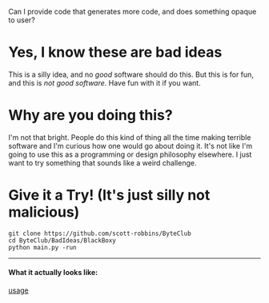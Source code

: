 Can I provide code that generates more code, and does something opaque to user?

# Yes, I know these are bad ideas

This is a silly idea, and no *good* software should do this. But this is for 
fun, and this is *not good software*. Have fun with it if you want.


# Why are you doing this? 

I'm not that bright. People do this kind of thing all the time making terrible
software and I'm curious how one would go about doing it. It's not like I'm 
going to use this as a programming or design philosophy elsewhere. I just want
to try something that sounds like a weird challenge. 

# Give it a Try! (It's just silly not malicious)
```
git clone https://github.com/scott-robbins/ByteClub
cd ByteClub/BadIdeas/BlackBoxy
python main.py -run
```



























_______________________________________________________________________________
#### What it actually looks like:
[usage](https://twitter.com/i/status/1312435314074550272)